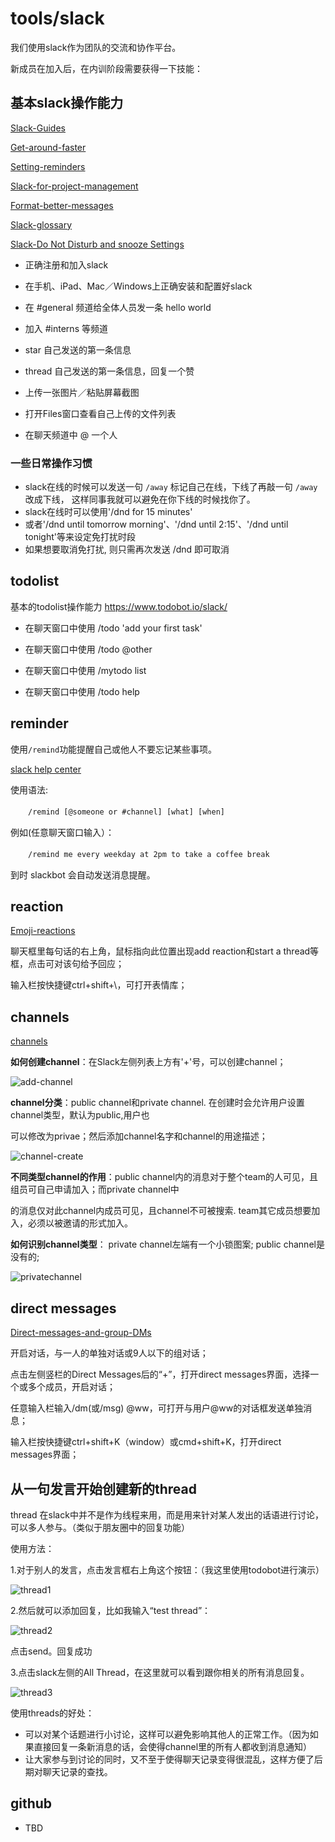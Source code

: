 # tools/slack

我们使用slack作为团队的交流和协作平台。

新成员在加入后，在内训阶段需要获得一下技能：

## 基本slack操作能力

[Slack-Guides](https://get.slack.help/hc/en-us/categories/202622877-Slack-Guides)

[Get-around-faster](https://get.slack.help/hc/en-us/articles/217626598-Get-around-faster)

[Setting-reminders](https://get.slack.help/hc/en-us/articles/208423427-Setting-reminders)

[Slack-for-project-management](https://get.slack.help/hc/en-us/articles/218130338-Slack-for-project-management)

[Format-better-messages](https://get.slack.help/hc/en-us/articles/218080247-Format-better-messages)

[Slack-glossary](https://get.slack.help/hc/en-us/articles/213817348-Slack-glossary)

[Slack-Do Not Disturb and snooze Settings](https://get.slack.help/hc/en-us/articles/214908388-Do-Not-Disturb-and-snooze-settings)


- 正确注册和加入slack

- 在手机、iPad、Mac／Windows上正确安装和配置好slack

- 在 #general 频道给全体人员发一条 hello world

- 加入 #interns 等频道

- star 自己发送的第一条信息

- thread 自己发送的第一条信息，回复一个赞

- 上传一张图片／粘贴屏幕截图

- 打开Files窗口查看自己上传的文件列表

- 在聊天频道中 @ 一个人

### 一些日常操作习惯

- slack在线的时候可以发送一句 `/away` 标记自己在线，下线了再敲一句 `/away` 改成下线， 这样同事我就可以避免在你下线的时候找你了。
- slack在线时可以使用'/dnd for 15 minutes'
- 或者'/dnd until tomorrow morning'、'/dnd until 2:15'、'/dnd until tonight'等来设定免打扰时段
- 如果想要取消免打扰, 则只需再次发送 /dnd 即可取消

## todolist

基本的todolist操作能力 https://www.todobot.io/slack/

- 在聊天窗口中使用 /todo 'add your first task'

- 在聊天窗口中使用 /todo @other

- 在聊天窗口中使用 /mytodo list

- 在聊天窗口中使用 /todo help

## reminder
使用`/remind`功能提醒自己或他人不要忘记某些事项。

[slack help center](https://get.slack.help/hc/en-us/articles/208423427-Setting-reminders)

使用语法:

　　`/remind [@someone or #channel] [what] [when]`

例如(任意聊天窗口输入）：

　　`/remind me every weekday at 2pm to take a coffee break`

到时 slackbot 会自动发送消息提醒。

## reaction
[Emoji-reactions](https://get.slack.help/hc/en-us/articles/206870317-Emoji-reactions)

聊天框里每句话的右上角，鼠标指向此位置出现add reaction和start a thread等框，点击可对该句给予回应；

输入栏按快捷键ctrl+shift+\，可打开表情库；

## channels
[channels](https://get.slack.help/hc/en-us/articles/201925108-About-channels-and-direct-messages)

**如何创建channel**：在Slack左侧列表上方有'+'号，可以创建channel；

![add-channel](https://github.com/robin18532/weloveinterns/blob/slack-channels-tips/resources/Image/add-channel.PNG)

**channel分类**：public channel和private channel. 在创建时会允许用户设置channel类型，默认为public,用户也

可以修改为privae；然后添加channel名字和channel的用途描述；

![channel-create](https://github.com/robin18532/weloveinterns/blob/slack-channels-tips/resources/Image/channel-create.PNG)

**不同类型channel的作用**：public channel内的消息对于整个team的人可见，且组员可自己申请加入；而private channel中

的消息仅对此channel内成员可见，且channel不可被搜索. team其它成员想要加入，必须以被邀请的形式加入。

**如何识别channel类型**： private channel左端有一个小锁图案; public channel是没有的;

![privatechannel](https://github.com/robin18532/weloveinterns/blob/slack-channels-tips/resources/Image/privatechannel.PNG)

## direct messages
[Direct-messages-and-group-DMs](https://get.slack.help/hc/en-us/articles/212281468-Direct-messages-and-group-DMs)

开启对话，与一人的单独对话或9人以下的组对话；

点击左侧竖栏的Direct Messages后的“+”，打开direct messages界面，选择一个或多个成员，开启对话；

任意输入栏输入/dm(或/msg) @ww，可打开与用户@ww的对话框发送单独消息；

输入栏按快捷键ctrl+shift+K（window）或cmd+shift+K，打开direct messages界面；

## 从一句发言开始创建新的thread

thread 在slack中并不是作为线程来用，而是用来针对某人发出的话语进行讨论，可以多人参与。（类似于朋友圈中的回复功能）

使用方法：

1.对于别人的发言，点击发言框右上角这个按钮：（我这里使用todobot进行演示）

![thread1](https://github.com/lazyparser/weloveinterns/blob/master/resources/Image/thread1.PNG)

2.然后就可以添加回复，比如我输入“test thread”：

![thread2](https://github.com/lazyparser/weloveinterns/blob/master/resources/Image/thread2.PNG)

点击send。回复成功

3.点击slack左侧的All Thread，在这里就可以看到跟你相关的所有消息回复。

![thread3](https://github.com/lazyparser/weloveinterns/blob/master/resources/Image/thread3.PNG)

使用threads的好处：

- 可以对某个话题进行小讨论，这样可以避免影响其他人的正常工作。（因为如果直接回复一条新消息的话，会使得channel里的所有人都收到消息通知）
- 让大家参与到讨论的同时，又不至于使得聊天记录变得很混乱，这样方便了后期对聊天记录的查找。

## github

- TBD

